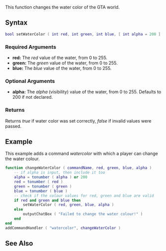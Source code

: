 This function changes the water color of the GTA world.

Syntax
------

``` lua
bool setWaterColor ( int red, int green, int blue, [ int alpha = 200 ] )
```

### Required Arguments

-   **red:** The *red* value of the water, from 0 to 255.
-   **green:** The *green* value of the water, from 0 to 255.
-   **blue:** The *blue* value of the water, from 0 to 255.

### Optional Arguments

-   **alpha:** The *alpha* (visibility) value of the water, from 0 to 255. Defaults to 200 if not declared.

### Returns

Returns *true* if water color was set correctly, *false* if invalid values were passed.

Example
-------

This example adds a command *watercolor* with which a player can change the water colour.

``` lua
function changeWaterColor ( commandName, red, green, blue, alpha )
    -- if alpha is input, then include it too
    alpha = tonumber ( alpha ) or 200
    red = tonumber ( red )
    green = tonumber ( green )
    blue = tonumber ( blue )
    -- check if the colour values for red, green and blue are valid
    if red and green and blue then
        setWaterColor ( red, green, blue, alpha )
    else
        outputChatBox ( "Failed to change the water colour!" )
    end
end
addCommandHandler ( "watercolor", changeWaterColor )
```

See Also
--------
